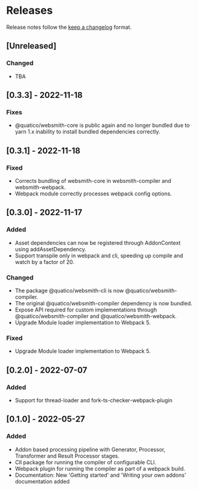 <!--
 ---------------------------------------------------------------------------------------------
   Copyright (c) Quatico Solutions AG. All rights reserved.
   Licensed under the MIT License. See LICENSE in the project root for license information.
 ---------------------------------------------------------------------------------------------
-->
<!-- markdownlint-disable MD024 -->

# Releases

Release notes follow the [keep a changelog](https://keepachangelog.com/en/1.0.0/) format.

## [Unreleased]

### Changed

- TBA

## [0.3.3] - 2022-11-18

### Fixes

- @quatico/websmith-core is public again and no longer bundled due to yarn 1.x inability to install bundled dependencies correctly.

## [0.3.1] - 2022-11-18

### Fixed

- Corrects bundling of websmith-core in websmith-compiler and websmith-webpack.
- Webpack module correctly processes webpack config options.

## [0.3.0] - 2022-11-17

### Added

- Asset dependencies can now be registered through AddonContext using addAssetDependency.
- Support transpile only in webpack and cli, speeding up compile and watch by a factor of 20.

### Changed

- The package @quatico/websmith-cli is now @quatico/websmith-compiler.
- The original @quatico/websmith-compiler dependency is now bundled.
- Expose API required for custom implementations through @quatico/websmith-compiler and @quatico/websmith-webpack.
- Upgrade Module loader implementation to Webpack 5.

### Fixed

- Upgrade Module loader implementation to Webpack 5.

## [0.2.0] - 2022-07-07

### Added

- Support for thread-loader and fork-ts-checker-webpack-plugin

## [0.1.0] - 2022-05-27

### Added

- Addon based processing pipeline with Generator, Processor, Transformer and Result Processor stages.
- ClI package for running the compiler of configurable CLI.
- Webpack plugin for running the compiler as part of a webpack build.
- Documentation: New 'Getting started' and 'Writing your own addons' documentation added
